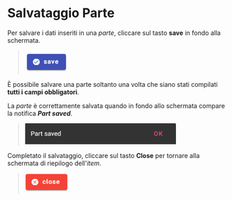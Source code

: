 # Salvataggio Parte

Per salvare i dati inseriti in una _parte_, cliccare sul tasto **save** in fondo alla schermata.  
> ![](https://github.com/petrarchsitinera/linee-guida/blob/da596137616c1f2ac49a167d8771e4751c454365/docs/assets/images/gen_save.png?raw=true)

È possibile salvare una parte soltanto una volta che siano stati compilati **tutti i campi obbligatori**.

La _parte_ è correttamente salvata quando in fondo allo schermata compare la notifica **_Part saved_**.  
> ![](https://github.com/petrarchsitinera/linee-guida/blob/da596137616c1f2ac49a167d8771e4751c454365/docs/assets/images/gen_ps.png?raw=true)

Completato il salvataggio, cliccare sul tasto **Close** per tornare alla schermata di riepilogo dell'_item_.
> ![](https://github.com/petrarchsitinera/linee-guida/blob/da596137616c1f2ac49a167d8771e4751c454365/docs/assets/images/gen_close.png?raw=true)
